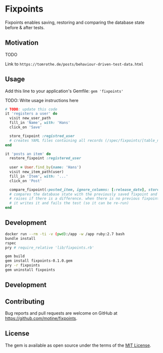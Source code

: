 # Fixpoints

Fixpoints enables saving, restoring and comparing the database state before & after tests.

## Motivation

TODO

Link to `https://tomrothe.de/posts/behaviour-driven-test-data.html`

## Usage

Add this line to your application's Gemfile: `gem 'fixpoints'`

TODO: Write usage instructions here


```ruby
# TODO: update this code
it 'registers a user' do
  visit new_user_path
  fill_in 'Name', with: 'Hans'
  click_on 'Save'

  store_fixpoint :registred_user
  # creates YAML files containing all records (/spec/fixpoints/[table_name].yml)
end

it 'posts an item' do
  restore_fixpoint :registered_user
  
  user = User.find_by(name: 'Hans')
  visit new_item_path(user)
  fill_in 'Item', with: '...'
  click_on 'Post'

  compare_fixpoint(:posted_item, ignore_columns: [:release_date], store_fixpoint_and_fail: true)
  # compares the database state with the previously saved fixpoint and
  # raises if there is a difference. when there is no previous fixpoint,
  # it writes it and fails the test (so it can be re-run)  
end
```

## Development

```bash
docker run --rm -ti -v (pwd):/app -w /app ruby:2.7 bash
bundle install
rspec
pry # require_relative 'lib/fixpoints.rb'

gem build
gem install fixpoints-0.1.0.gem
pry -r fixpoints
gem uninstall fixpoints
```


## Development

## Contributing

Bug reports and pull requests are welcome on GitHub at https://github.com/motine/fixpoints.

## License

The gem is available as open source under the terms of the [MIT License](https://opensource.org/licenses/MIT).
